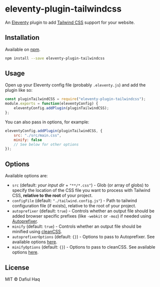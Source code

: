 # eleventy-plugin-tailwindcss
An [Eleventy](https://www.11ty.dev/) plugin to add [Tailwind CSS](https://tailwindcss.com/) support for your website.

## Installation
Available on [npm](https://www.npmjs.com/package/eleventy-plugin-tailwindcss).

```bash
npm install --save eleventy-plugin-tailwindcss
```

## Usage
Open up your Eleventy config file (probably `.eleventy.js`) and add the plugin like so:

```javascript
const pluginTailwindCSS = require("eleventy-plugin-tailwindcss");
module.exports = function(eleventyConfig) {
    eleventyConfig.addPlugin(pluginTailwindCSS);
};
```

You can also pass in options, for example:
```javascript
eleventyConfig.addPlugin(pluginTailwindCSS, {
    src: "./src/main.css",
    minify: false
    // See below for other options
});
```

## Options
Available options are:
- `src` (default: *your input dir* + `"**/*.css"`) - Glob (or array of globs) to specify the location of the CSS file you want to process with Tailwind CSS, **relative to the root** of your project.
- `configFile` (default: `"./tailwind.config.js"`) - Path to tailwind configuration file (if exists), relative to the root of your project.
- `autoprefixer` (default: `true`) - Controls whether an output file should be added browser specific prefixes (like `-webkit` or `-moz`) if needed using [Autoprefixer](https://www.npmjs.com/package/autoprefixer).
- `minify` (default: `true`) - Controls whether an output file should be minified using [cleanCSS](https://www.npmjs.com/package/clean-css).
- `autoprefixerOptions` (default: `{}`) - Options to pass to Autoprefixer. See available options [here](https://github.com/postcss/autoprefixer#options).
- `minifyOptions` (default: `{}`) - Options to pass to cleanCSS. See available options [here](https://github.com/jakubpawlowicz/clean-css/tree/v4.2.1#constructor-options).

## License
MIT © Dafiul Haq